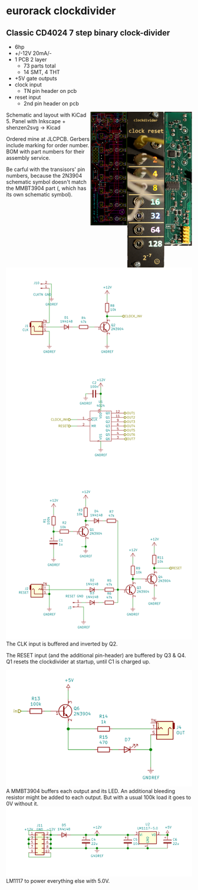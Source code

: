 # eurorack clockdivider

## Classic CD4024 7 step binary clock-divider

  * 6hp
  * +/-12V 20mA/-
  * 1 PCB 2 layer
    * 73 parts total
    * 14 SMT, 4 THT
  * +5V gate outputs
  * clock input
    * TN pin header on pcb
  * reset input
    * 2nd pin header on pcb
<img align="right" src="doc/pcb.jpg" alt="pcb" width="75vh"/>
<img align="right" src="doc/clockdiv.jpg" alt="panel" width="100vh"/>
<img align="right" src="doc/pcb-layout.png" alt="pcb" width="100vh"/>

Schematic and layout with KiCad 5. Panel with Inkscape + shenzen2svg → Kicad

Ordered mine at JLCPCB. Gerbers include marking for order number. BOM with part numbers for their assembly service.

Be carful with the transisors' pin numbers, because the 2N3904 schematic symbol doesn't match the MMBT3904 part (, which has its own schematic symbol). 

<img src="doc/divider.svg" alt="divider"/>
The CLK input is buffered and inverted by Q2.

The RESET input (and the additional pin-header) are buffered by Q3 & Q4. Q1 resets the clockdivider at startup, until C1 is charged up.

<img src="doc/output.svg" alt="output"/>
A MMBT3904 buffers each output and its LED. An additional bleeding resistor might be added to each output. But with a usual 100k load it goes to 0V without it.

<img src="doc/power.svg" alt="power"/>
LM1117 to power everything else with 5.0V.